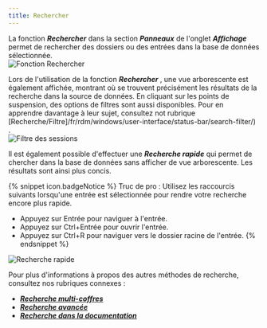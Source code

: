 ```yaml
---
title: Rechercher
---
```

La fonction ***Rechercher*** dans la section ***Panneaux*** de l&apos;onglet ***Affichage*** permet de rechercher des dossiers ou des entrées dans la base de données sélectionnée.  
![Fonction Rechercher](/img/fr/rdm/windows/RDMWin2007.png) 

Lors de l&apos;utilisation de la fonction ***Rechercher*** , une vue arborescente est également affichée, montrant où se trouvent précisément les résultats de la recherche dans la source de données. En cliquant sur les points de suspension, des options de filtres sont aussi disponibles. Pour en apprendre davantage à leur sujet, consultez not rubrique [Recherche/Filtre]/fr/rdm/windows/user-interface/status-bar/search-filter/) .  
![Filtre des sessions](/img/fr/rdm/windows/RDMWin2008.png) 

Il est également possible d&apos;effectuer une ***Recherche rapide*** qui permet de chercher dans la base de données sans afficher de vue arborescente. Les résultats sont ainsi plus concis. 

{% snippet icon.badgeNotice %} 
Truc de pro &#32; : Utilisez les raccourcis suivants lorsqu&apos;une entrée est sélectionnée pour rendre votre recherche encore plus rapide.  

* Appuyez sur Entrée pour naviguer à l&apos;entrée. 
* Appuyez sur Ctrl+Entrée pour ouvrir l&apos;entrée. 
* Appuyez sur Ctrl+R pour naviguer vers le dossier racine de l&apos;entrée. 
{% endsnippet %}
 
![Recherche rapide](/img/fr/rdm/windows/RDMWin2009.png) 

Pour plus d&apos;informations à propos des autres méthodes de recherche, consultez nos rubriques connexes :  

* [***Recherche multi-coffres***](/fr/rdm/windows/commands/view/panels/search/multi-vault/) 
* [***Recherche avancée***](/fr/rdm/windows/commands/view/panels/search/advanced/) 
* [***Recherche dans la documentation***](/fr/rdm/windows/commands/view/panels/search/documentation/) 


